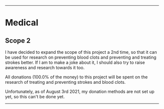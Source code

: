 
***

# Medical

## Scope 2

I have decided to expand the scope of this project a 2nd time, so that it can be used for research on preventing blood clots and preventing and treating strokes better. If I am to make a joke about it, I should also try to raise awareness and research towards it too.

All donations (100.0% of the money) to this project will be spent on the research of treating and preventing strokes and blood clots.

Unfortunately, as of August 3rd 2021, my donation methods are not set up yet, so this can't be done yet.

***

